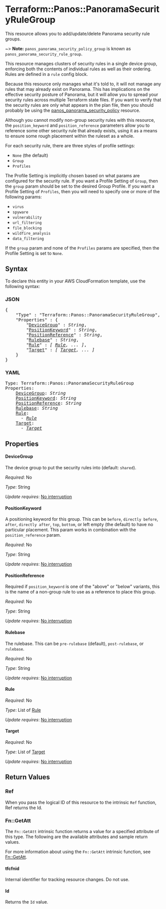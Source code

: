 # Terraform::Panos::PanoramaSecurityRuleGroup

This resource allows you to add/update/delete Panorama security rule groups.

~> **Note:** `panos_panorama_security_policy_group` is known as `panos_panorama_security_rule_group`.

This resource manages clusters of security rules in a single device group,
enforcing both the contents of individual rules as well as their
ordering.  Rules are defined in a `rule` config block.

Because this resource only manages what it's told to, it will not manage
any rules that may already exist on Panorama.  This has
implications on the effective security posture of Panorama, but it
will allow you to spread your security rules across multiple Terraform
state files.  If you want to verify that the security rules are only
what appears in the plan file, then you should probably be using the
[panos_panorama_security_policy](panorama_security_policy.html) resource.

Although you cannot modify non-group security rules with this
resource, the `position_keyword` and `position_reference` parameters allow you
to reference some other security rule that already exists, using it as
a means to ensure some rough placement within the ruleset as a whole.

For each security rule, there are three styles of profile settings:

* `None` (the default)
* `Group`
* `Profiles`

The Profile Setting is implicitly chosen based on what params are configured
for the security rule.  If you want a Profile Setting of `Group`, then the
`group` param should be set to the desired Group Profile.  If you want a
Profile Setting of `Profiles`, then you will need to specify one or more of
the following params:

* `virus`
* `spyware`
* `vulnerability`
* `url_filtering`
* `file_blocking`
* `wildfire_analysis`
* `data_filtering`

If the `group` param and none of the `Profiles` params are specified, then
the Profile Setting is set to `None`.

## Syntax

To declare this entity in your AWS CloudFormation template, use the following syntax:

### JSON

<pre>
{
    "Type" : "Terraform::Panos::PanoramaSecurityRuleGroup",
    "Properties" : {
        "<a href="#devicegroup" title="DeviceGroup">DeviceGroup</a>" : <i>String</i>,
        "<a href="#positionkeyword" title="PositionKeyword">PositionKeyword</a>" : <i>String</i>,
        "<a href="#positionreference" title="PositionReference">PositionReference</a>" : <i>String</i>,
        "<a href="#rulebase" title="Rulebase">Rulebase</a>" : <i>String</i>,
        "<a href="#rule" title="Rule">Rule</a>" : <i>[ <a href="rule.md">Rule</a>, ... ]</i>,
        "<a href="#target" title="Target">Target</a>" : <i>[ <a href="target.md">Target</a>, ... ]</i>
    }
}
</pre>

### YAML

<pre>
Type: Terraform::Panos::PanoramaSecurityRuleGroup
Properties:
    <a href="#devicegroup" title="DeviceGroup">DeviceGroup</a>: <i>String</i>
    <a href="#positionkeyword" title="PositionKeyword">PositionKeyword</a>: <i>String</i>
    <a href="#positionreference" title="PositionReference">PositionReference</a>: <i>String</i>
    <a href="#rulebase" title="Rulebase">Rulebase</a>: <i>String</i>
    <a href="#rule" title="Rule">Rule</a>: <i>
      - <a href="rule.md">Rule</a></i>
    <a href="#target" title="Target">Target</a>: <i>
      - <a href="target.md">Target</a></i>
</pre>

## Properties

#### DeviceGroup

The device group to put the security rules into
(default: `shared`).

_Required_: No

_Type_: String

_Update requires_: [No interruption](https://docs.aws.amazon.com/AWSCloudFormation/latest/UserGuide/using-cfn-updating-stacks-update-behaviors.html#update-no-interrupt)

#### PositionKeyword

A positioning keyword for this group.  This
can be `before`, `directly before`, `after`, `directly after`, `top`,
`bottom`, or left empty (the default) to have no particular placement.  This
param works in combination with the `position_reference` param.

_Required_: No

_Type_: String

_Update requires_: [No interruption](https://docs.aws.amazon.com/AWSCloudFormation/latest/UserGuide/using-cfn-updating-stacks-update-behaviors.html#update-no-interrupt)

#### PositionReference

Required if `position_keyword` is one of the
"above" or "below" variants, this is the name of a non-group rule to use
as a reference to place this group.

_Required_: No

_Type_: String

_Update requires_: [No interruption](https://docs.aws.amazon.com/AWSCloudFormation/latest/UserGuide/using-cfn-updating-stacks-update-behaviors.html#update-no-interrupt)

#### Rulebase

The rulebase.  This can be `pre-rulebase` (default),
`post-rulebase`, or `rulebase`.

_Required_: No

_Type_: String

_Update requires_: [No interruption](https://docs.aws.amazon.com/AWSCloudFormation/latest/UserGuide/using-cfn-updating-stacks-update-behaviors.html#update-no-interrupt)

#### Rule

_Required_: No

_Type_: List of <a href="rule.md">Rule</a>

_Update requires_: [No interruption](https://docs.aws.amazon.com/AWSCloudFormation/latest/UserGuide/using-cfn-updating-stacks-update-behaviors.html#update-no-interrupt)

#### Target

_Required_: No

_Type_: List of <a href="target.md">Target</a>

_Update requires_: [No interruption](https://docs.aws.amazon.com/AWSCloudFormation/latest/UserGuide/using-cfn-updating-stacks-update-behaviors.html#update-no-interrupt)

## Return Values

### Ref

When you pass the logical ID of this resource to the intrinsic `Ref` function, Ref returns the Id.

### Fn::GetAtt

The `Fn::GetAtt` intrinsic function returns a value for a specified attribute of this type. The following are the available attributes and sample return values.

For more information about using the `Fn::GetAtt` intrinsic function, see [Fn::GetAtt](https://docs.aws.amazon.com/AWSCloudFormation/latest/UserGuide/intrinsic-function-reference-getatt.html).

#### tfcfnid

Internal identifier for tracking resource changes. Do not use.

#### Id

Returns the <code>Id</code> value.

